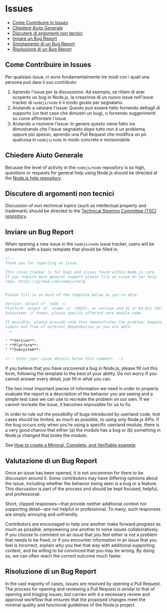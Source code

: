 # Issues

* [Come Contribuire in Issues](#how-to-contribute-in-issues)
* [Chiedere Aiuto Generale](#asking-for-general-help)
* [Discutere di argomenti non tecnici](#discussing-non-technical-topics)
* [Inviare un Bug Report](#submitting-a-bug-report)
* [Smistamento di un Bug Report](#triaging-a-bug-report)
* [Risoluzione di un Bug Report](#resolving-a-bug-report)

## Come Contribuire in Issues

Per qualsiasi issue, ci sono fondamentalmente tre modi con i quali una persona può dare il suo contributo:

1. Aprendo l'issue per la discussione: Ad esempio, se ritieni di aver scoperto un bug in Node.js, la creazione di un nuovo issue nell'issue tracker di `nodejs/node` è il modo giusto per segnalarlo.
2. Aiutando a valutare l'issue: Questo può essere fatto fornendo dettagli di supporto (un test case che dimostri un bug), o fornendo suggerimenti su come affrontare l'issue.
3. Aiutando a risolvere l'issue: In genere questo viene fatto sia dimostrando che l'issue segnalato dopo tutto non è un problema, oppure più spesso, aprendo una Pull Request che modifica un pò qualcosa in `nodejs/node` in modo concreto e revisionabile.

## Chiedere Aiuto Generale

Because the level of activity in the `nodejs/node` repository is so high, questions or requests for general help using Node.js should be directed at the [Node.js help repository](https://github.com/nodejs/help/issues).

## Discutere di argomenti non tecnici

Discussion of non-technical topics (such as intellectual property and trademark) should be directed to the [Technical Steering Committee (TSC) repository](https://github.com/nodejs/TSC/issues).

## Inviare un Bug Report

When opening a new issue in the `nodejs/node` issue tracker, users will be presented with a basic template that should be filled in.

```markdown
<!--
Thank you for reporting an issue.

This issue tracker is for bugs and issues found within Node.js core.
If you require more general support please file an issue on our help
repo. https://github.com/nodejs/help


Please fill in as much of the template below as you're able.

Version: output of `node -v`
Platform: output of `uname -a` (UNIX), or version and 32 or 64-bit (Windows)
Subsystem: if known, please specify affected core module name

If possible, please provide code that demonstrates the problem, keeping it as
simple and free of external dependencies as you are able.
-->

* **Version**:
* **Platform**:
* **Subsystem**:

<!-- Enter your issue details below this comment. -->
```

If you believe that you have uncovered a bug in Node.js, please fill out this form, following the template to the best of your ability. Do not worry if you cannot answer every detail, just fill in what you can.

The two most important pieces of information we need in order to properly evaluate the report is a description of the behavior you are seeing and a simple test case we can use to recreate the problem on our own. If we cannot recreate the issue, it becomes impossible for us to fix.

In order to rule out the possibility of bugs introduced by userland code, test cases should be limited, as much as possible, to using *only* Node.js APIs. If the bug occurs only when you're using a specific userland module, there is a very good chance that either (a) the module has a bug or (b) something in Node.js changed that broke the module.

See [How to create a Minimal, Complete, and Verifiable example](https://stackoverflow.com/help/mcve).

## Valutazione di un Bug Report

Once an issue has been opened, it is not uncommon for there to be discussion around it. Some contributors may have differing opinions about the issue, including whether the behavior being seen is a bug or a feature. This discussion is part of the process and should be kept focused, helpful, and professional.

Short, clipped responses—that provide neither additional context nor supporting detail—are not helpful or professional. To many, such responses are simply annoying and unfriendly.

Contributors are encouraged to help one another make forward progress as much as possible, empowering one another to solve issues collaboratively. If you choose to comment on an issue that you feel either is not a problem that needs to be fixed, or if you encounter information in an issue that you feel is incorrect, explain *why* you feel that way with additional supporting context, and be willing to be convinced that you may be wrong. By doing so, we can often reach the correct outcome much faster.

## Risoluzione di un Bug Report

In the vast majority of cases, issues are resolved by opening a Pull Request. The process for opening and reviewing a Pull Request is similar to that of opening and triaging issues, but carries with it a necessary review and approval workflow that ensures that the proposed changes meet the minimal quality and functional guidelines of the Node.js project.
